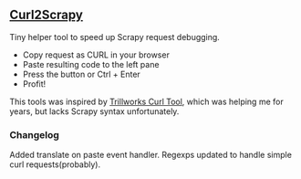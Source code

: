 ## [Curl2Scrapy][1]

Tiny helper tool to speed up  Scrapy request debugging.

 -  Copy request as CURL in your browser
 -  Paste resulting code to the left pane
 -  Press the button or Ctrl + Enter
 -  Profit!
 
 This tools was inspired by [Trillworks Curl Tool][2], which was helping me for years, but lacks Scrapy syntax unfortunately.

 ### Changelog

 Added translate on paste event handler.
 Regexps updated to handle simple curl requests(probably).
 
[1]: https://michael-shub.github.io/curl2scrapy/ "Curl2Scrapy"
[2]: https://curl.trillworks.com/ "Trillworks Curl Tool"